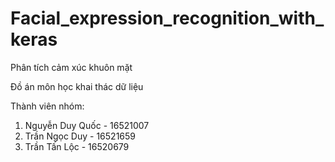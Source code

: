 # Facial_expression_recognition_with_keras
Phân tích cảm xúc khuôn mặt 

Đồ án môn học khai thác dữ liệu

Thành viên nhóm:
1. Nguyễn Duy Quốc - 16521007
2. Trần Ngọc Duy - 16521659
3. Trần Tấn Lộc - 16520679
